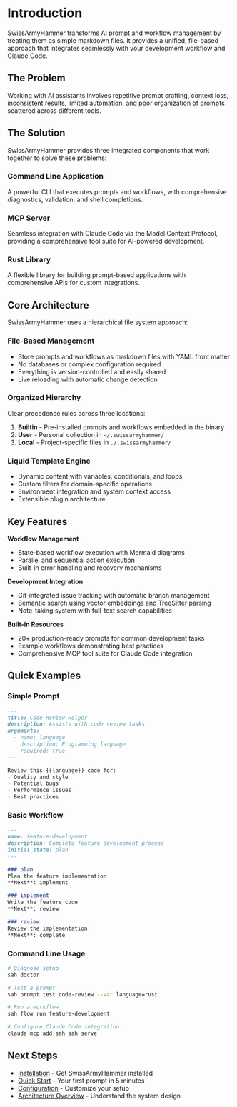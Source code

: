 # Introduction

SwissArmyHammer transforms AI prompt and workflow management by treating them as simple markdown files. It provides a unified, file-based approach that integrates seamlessly with your development workflow and Claude Code.

## The Problem

Working with AI assistants involves repetitive prompt crafting, context loss, inconsistent results, limited automation, and poor organization of prompts scattered across different tools.

## The Solution

SwissArmyHammer provides three integrated components that work together to solve these problems:

### Command Line Application
A powerful CLI that executes prompts and workflows, with comprehensive diagnostics, validation, and shell completions.

### MCP Server  
Seamless integration with Claude Code via the Model Context Protocol, providing a comprehensive tool suite for AI-powered development.

### Rust Library
A flexible library for building prompt-based applications with comprehensive APIs for custom integrations.

## Core Architecture

SwissArmyHammer uses a hierarchical file system approach:

### File-Based Management
- Store prompts and workflows as markdown files with YAML front matter
- No databases or complex configuration required
- Everything is version-controlled and easily shared
- Live reloading with automatic change detection

### Organized Hierarchy
Clear precedence rules across three locations:

1. **Builtin** - Pre-installed prompts and workflows embedded in the binary
2. **User** - Personal collection in `~/.swissarmyhammer/`  
3. **Local** - Project-specific files in `./.swissarmyhammer/`

### Liquid Template Engine
- Dynamic content with variables, conditionals, and loops
- Custom filters for domain-specific operations
- Environment integration and system context access
- Extensible plugin architecture

## Key Features

**Workflow Management**
- State-based workflow execution with Mermaid diagrams
- Parallel and sequential action execution
- Built-in error handling and recovery mechanisms

**Development Integration**
- Git-integrated issue tracking with automatic branch management
- Semantic search using vector embeddings and TreeSitter parsing
- Note-taking system with full-text search capabilities

**Built-in Resources**
- 20+ production-ready prompts for common development tasks
- Example workflows demonstrating best practices
- Comprehensive MCP tool suite for Claude Code integration

## Quick Examples

### Simple Prompt
```markdown
---
title: Code Review Helper
description: Assists with code review tasks
arguments:
  - name: language
    description: Programming language
    required: true
---

Review this {{language}} code for:
- Quality and style
- Potential bugs
- Performance issues
- Best practices
```

### Basic Workflow
```markdown
---
name: feature-development
description: Complete feature development process
initial_state: plan
---

### plan
Plan the feature implementation
**Next**: implement

### implement  
Write the feature code
**Next**: review

### review
Review the implementation
**Next**: complete
```

### Command Line Usage
```bash
# Diagnose setup
sah doctor

# Test a prompt
sah prompt test code-review --var language=rust

# Run a workflow
sah flow run feature-development

# Configure Claude Code integration
claude mcp add sah sah serve
```

## Next Steps

- [Installation](installation.md) - Get SwissArmyHammer installed
- [Quick Start](quick-start.md) - Your first prompt in 5 minutes
- [Configuration](configuration.md) - Customize your setup
- [Architecture Overview](architecture.md) - Understand the system design